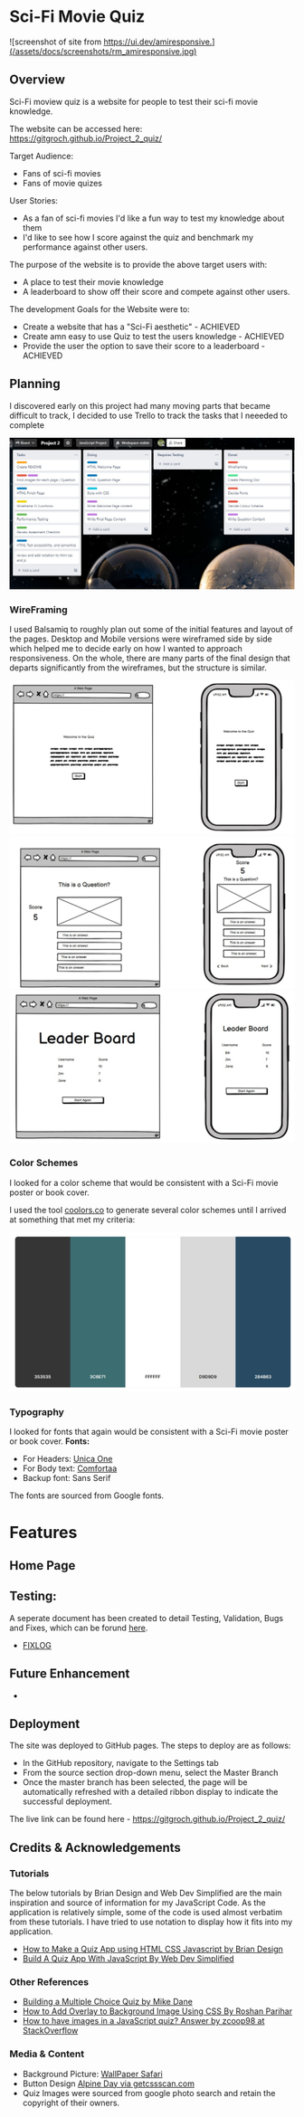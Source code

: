 <!-- Insert Mobile responsiveness picture here -->

# **Sci-Fi Movie Quiz**

![screenshot of site from https://ui.dev/amiresponsive.](/assets/docs/screenshots/rm_amiresponsive.jpg)


## **Overview**

Sci-Fi moview quiz is a website for people to test their sci-fi movie knowledge. 

The website can be accessed here: https://gitgroch.github.io/Project_2_quiz/

Target Audience:

- Fans of sci-fi movies 
- Fans of movie quizes 

User Stories:

- As a fan of sci-fi movies I'd like a fun way to test my knowledge about them 
- I'd like to see how I score against the quiz and benchmark my performance against other users. 

The purpose of the website is to provide the above target users with:

- A place to test their movie knowledge 
- A leaderboard to show off their score and compete against other users. 

The development Goals for the Website were to:

-   Create a website that has a "Sci-Fi aesthetic" - ACHIEVED 
-   Create amn easy to use Quiz to test the users knowledge - ACHIEVED
-   Provide the user the option to save their score to a leaderboard - ACHIEVED 

## **Planning** 

I discovered early on this project had many moving parts that became difficult to track, I decided to use Trello to track the tasks that I neeeded to complete

![Screenshots of Trello board used for the project](/assets/docs/screenshots/rm_trello.jpg)

### **WireFraming** 

I used Balsamiq to roughly plan out some of the initial features and layout of the pages. Desktop and Mobile versions were wireframed side by side which helped me to decide early on how I wanted to approach responsiveness. On the whole, there are many parts of the final design that departs significantly from the wireframes, but the structure is similar.


![Screenshots of initial wireframe designs made with balsamiq](/assets/docs/screenshots/rm_wireframe_1.jpg)
![Screenshots of initial wireframe designs made with balsamiq](/assets/docs/screenshots/rm_wireframe_2.jpg)
![Screenshots of initial wireframe designs made with balsamiq](/assets/docs/screenshots/rm_wireframe_3.jpg)




### **Color Schemes** 

I looked for a color scheme that would be consistent with a Sci-Fi movie poster or book cover. 

I used the tool [coolors.co](https://coolors.co) to generate several color schemes until I arrived at something that met my criteria: 

![screenshot of chosen color scheme](/assets/docs/screenshots/rm_coolors.jpg)


### **Typography**

I looked for fonts that again would be consistent with a Sci-Fi movie poster or book cover. 
**Fonts:**
- For Headers: [Unica One](https://fonts.google.com/specimen/Unica+One?query=unica+one)
- For Body text: [Comfortaa](https://fonts.google.com/specimen/Comfortaa?query=comfortaa)
- Backup font: Sans Serif

The fonts are sourced from Google fonts.




# **Features**

## **Home Page** 


## **Testing:**

A seperate document has been created to detail Testing, Validation, Bugs and Fixes, which can be forund [here](/FIXLOG.md).

- [FIXLOG](/FIXLOG.md)

## **Future Enhancement**

- 

## **Deployment** 

The site was deployed to GitHub pages. The steps to deploy are as follows:
- In the GitHub repository, navigate to the Settings tab
- From the source section drop-down menu, select the Master Branch
- Once the master branch has been selected, the page will be automatically refreshed with a detailed ribbon display to indicate the successful deployment.

The live link can be found here - https://gitgroch.github.io/Project_2_quiz/

## **Credits & Acknowledgements** 

### Tutorials 

The below tutorials by Brian Design and Web Dev Simplified are the main inspiration and source of information for my JavaScript Code. As the application is relatively simple, some of the code is used almost verbatim from these tutorials. I have tried to use notation to display how it fits into my application.

- [How to Make a Quiz App using HTML CSS Javascript by Brian Design ](https://youtu.be/f4fB9Xg2JEY)
- [Build A Quiz App With JavaScript By Web Dev Simplified](https://youtu.be/riDzcEQbX6k)

### Other References
- [Building a Multiple Choice Quiz by Mike Dane](https://www.youtube.com/watch?v=LQGTb112N_c&t=10s&ab_channel=MikeDane)
- [How to Add Overlay to Background Image Using CSS By Roshan Parihar](https://tutorialdeep.com/knowhow/add-overlay-background-image-css/)
- [How to have images in a JavaScript quiz? Answer by zcoop98 at StackOverflow](https://stackoverflow.com/questions/64563792/how-to-have-images-in-a-javascript-quiz)

### Media & Content
- Background Picture: [WallPaper Safari](https://wallpapersafari.com/w/9lejQ4)
- Button Design [Alpine Day via getcssscan.com](https://getcssscan.com/css-buttons-examples)
- Quiz Images were sourced from google photo search and retain the copyright of their owners. 
